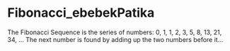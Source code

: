 # Fibonacci_ebebekPatika
The Fibonacci Sequence is the series of numbers: 0, 1, 1, 2, 3, 5, 8, 13, 21, 34, ...
The next number is found by adding up the two numbers before it...
